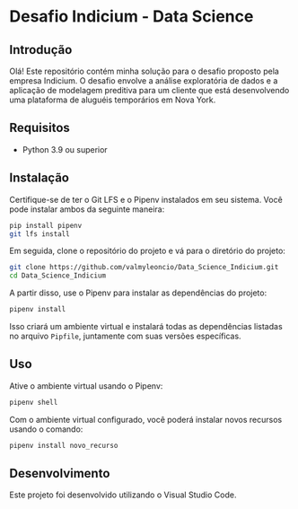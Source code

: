 # Desafio Indicium - Data Science

## Introdução
Olá! Este repositório contém minha solução para o desafio proposto pela empresa Indicium. O desafio envolve a análise exploratória de dados e a aplicação de modelagem preditiva para um cliente que está desenvolvendo uma plataforma de aluguéis temporários em Nova York.

## Requisitos

- Python 3.9 ou superior

## Instalação

Certifique-se de ter o Git LFS e o Pipenv instalados em seu sistema. Você pode instalar ambos da seguinte maneira:

```bash
pip install pipenv
git lfs install
```

Em seguida, clone o repositório do projeto e vá para o diretório do projeto:

```bash
git clone https://github.com/valmyleoncio/Data_Science_Indicium.git
cd Data_Science_Indicium
```

A partir disso, use o Pipenv para instalar as dependências do projeto:

```bash
pipenv install
```

Isso criará um ambiente virtual e instalará todas as dependências listadas no arquivo `Pipfile`, juntamente com suas versões específicas.

## Uso

Ative o ambiente virtual usando o Pipenv:

```bash
pipenv shell
```

Com o ambiente virtual configurado, você poderá instalar novos recursos usando o comando:

```bash
pipenv install novo_recurso
```

## Desenvolvimento

Este projeto foi desenvolvido utilizando o Visual Studio Code.

